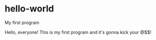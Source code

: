 # hello-world
My first program 

Hello, everyone! This is my first program and it's gonna kick your @$$!
